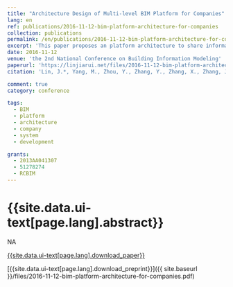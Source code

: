 ```yaml
---
title: "Architecture Design of Multi-level BIM Platform for Companies"
lang: en
ref: publications/2016-11-12-bim-platform-architecture-for-companies
collection: publications
permalink: /en/publications/2016-11-12-bim-platform-architecture-for-companies
excerpt: 'This paper proposes an platform architecture to share information for collaboration of multi-level organizations of a company'
date: 2016-11-12
venue: 'the 2nd National Conference on Building Information Modeling'
paperurl: 'https://linjiarui.net/files/2016-11-12-bim-platform-architecture-for-companies.pdf'
citation: 'Lin, J.*, Yang, M., Zhou, Y., Zhang, Y., Zhang, X., Zhang, J. (2016). Architecture Design of Multi-level BIM Platform for Companies. <i>Proceedings of the 2nd National Conference on Building Information Modeling</i>, 195-199. China Architecture&Building Press. Guangzhou, China. (in Chinese)'

comment: true
category: conference

tags: 
  - BIM
  - platform
  - architecture
  - company
  - system
  - development

grants:
  - 2013AA041307
  - 51278274
  - RCBIM
---
```



{{site.data.ui-text[page.lang].abstract}}
====

NA

[{{site.data.ui-text[page.lang].download_paper}}](http://kns.cnki.net/KCMS/detail/detail.aspx?dbcode=CPFD&dbname=CPFDLAST2016&filename=JGCB201611001035&v=MTI1NDNSTHlySWJMRzRIOWZOcm85Rlplc01DUk5LdWhkaG5qOThUbmpxcXhkRWVNT1VLcmlmWnU5dkh5bmxVNzNKSkZv)

[{{site.data.ui-text[page.lang].download_preprint}}]({{ site.baseurl }}/files/2016-11-12-bim-platform-architecture-for-companies.pdf)
